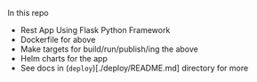 In this repo

- Rest App Using Flask Python Framework
- Dockerfile for above
- Make targets for build/run/publish/ing the above
- Helm charts for the app
- See docs in (`deploy`)[./deploy/README.md] directory for more

